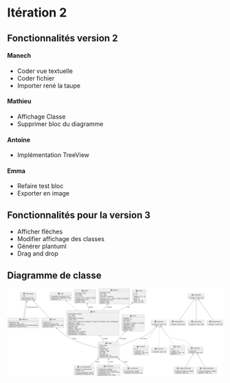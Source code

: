 # Itération 2
## Fonctionnalités version 2

#### Manech
 - Coder vue textuelle
 - Coder fichier
 - Importer rené la taupe
#### Mathieu
 - Affichage Classe
 - Supprimer bloc du diagramme
#### Antoine
 - Implémentation TreeView
#### Emma
 - Refaire test bloc
 - Exporter en image

## Fonctionnalités pour la version 3
 - Afficher flèches
 - Modifier affichage des classes
 - Générer plantuml
 - Drag and drop

## Diagramme de classe
![Diagramme de classe](plantuml.png)
